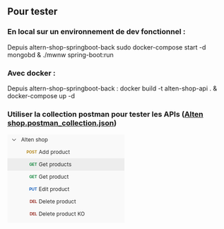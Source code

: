 
## Pour tester
### En local sur un environnement de dev fonctionnel :



Depuis altern-shop-springboot-back sudo docker-compose start   -d mongobd  &  ./mwnw spring-boot:run


### Avec docker  :


Depuis altern-shop-springboot-back : docker build -t alten-shop-api . & docker-compose up -d

### Utiliser la collection postman pour tester les APIs ([Alten shop.postman_collection.json](Alten%20shop.postman_collection.json))
![alten-shop-api-collection.png](alten-shop-api-collection.png)

